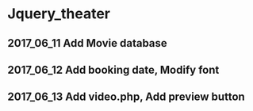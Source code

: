 # Jquery_theater

## 2017_06_11 Add Movie database
## 2017_06_12 Add booking date, Modify font
## 2017_06_13 Add video.php, Add preview button
